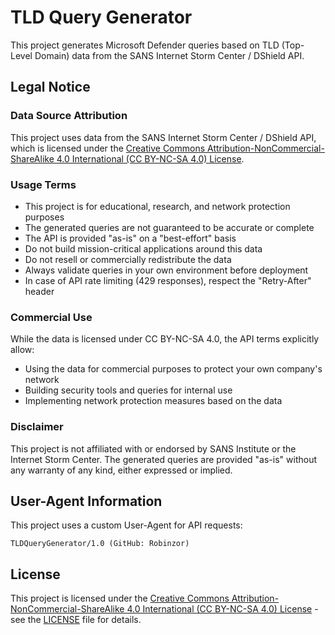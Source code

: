 # TLD Query Generator

This project generates Microsoft Defender queries based on TLD (Top-Level Domain) data from the SANS Internet Storm Center / DShield API.

## Legal Notice

### Data Source Attribution
This project uses data from the SANS Internet Storm Center / DShield API, which is licensed under the [Creative Commons Attribution-NonCommercial-ShareAlike 4.0 International (CC BY-NC-SA 4.0) License](https://creativecommons.org/licenses/by-nc-sa/4.0/).

### Usage Terms
- This project is for educational, research, and network protection purposes
- The generated queries are not guaranteed to be accurate or complete
- The API is provided "as-is" on a "best-effort" basis
- Do not build mission-critical applications around this data
- Do not resell or commercially redistribute the data
- Always validate queries in your own environment before deployment
- In case of API rate limiting (429 responses), respect the "Retry-After" header

### Commercial Use
While the data is licensed under CC BY-NC-SA 4.0, the API terms explicitly allow:
- Using the data for commercial purposes to protect your own company's network
- Building security tools and queries for internal use
- Implementing network protection measures based on the data

### Disclaimer
This project is not affiliated with or endorsed by SANS Institute or the Internet Storm Center. The generated queries are provided "as-is" without any warranty of any kind, either expressed or implied.

## User-Agent Information
This project uses a custom User-Agent for API requests:
```
TLDQueryGenerator/1.0 (GitHub: Robinzor)
```

## License
This project is licensed under the [Creative Commons Attribution-NonCommercial-ShareAlike 4.0 International (CC BY-NC-SA 4.0) License](https://creativecommons.org/licenses/by-nc-sa/4.0/) - see the [LICENSE](LICENSE) file for details. 